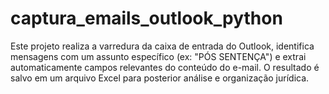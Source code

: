 # captura_emails_outlook_python
Este projeto realiza a varredura da caixa de entrada do Outlook, identifica mensagens com um assunto específico (ex: "PÓS SENTENÇA") e extrai automaticamente campos relevantes do conteúdo do e-mail. O resultado é salvo em um arquivo Excel para posterior análise e organização jurídica.
